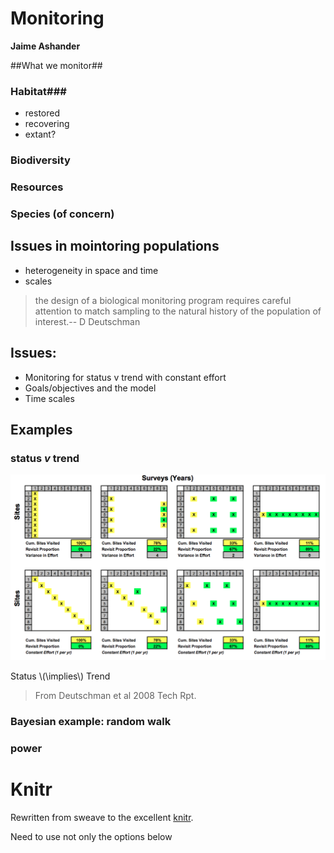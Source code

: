 <!--roptions dev=png,width=5,height=5 -->

Monitoring
======

**Jaime Ashander**


##What we monitor##

### Habitat###
* restored
* recovering
* extant?

### Biodiversity ###

### Resources ###

### Species (of concern) ###

## Issues in mointoring populations ##

* heterogeneity in space and time
* scales

>the design of a biological monitoring program requires careful attention to match sampling to the natural history of the population of interest.-- D Deutschman


## Issues: ## 

* Monitoring for status v trend with constant effort 
* Goals/objectives and the model
* Time scales

## Examples ## 

### status _v_ trend ###


![](https://github.com/ashander/sandbox/raw/master/dd-tradeoff.png)

Status \\(\implies\\) Trend
>From Deutschman et al 2008 Tech Rpt.

### Bayesian example: random walk ###

### power ###




  
<!--begin.rcode plot1,echo=FALSE,cache=TRUE
sigma = 2

pop= function(x, sig){ x + rnorm(n=1,sd=sig)}

poprep=function(init){x=numeric(100); x[1]=init; for(i in 1:99){x[i+1] = pop(x[i], sigma)}; return(x)}

outs = sapply(rep(10,100), poprep)

plot(0,0, pch='', ylim=c(-20,40),xlim=c(0,100))

require(rethinking)
for(i in 1:100){ lines(1:100,outs[,i],col=col.alpha('grey',0.3))}

end.rcode-->


<!--begin.rcode,echo=FALSE
#require(ggplot2)


end.rcode-->


# Knitr #

Rewritten from sweave to the excellent [knitr](http://yihui.github.com/knitr/).

Need to use not only the options below 

<!--begin.rcode eval=FALSE
require(knitr)
opts_knit$set(out.format='gfm',base.url="https://github.com/ashander/sandbox/raw/master/")
knit(paste(getwd(),'monitoring_knit_.md',sep='/'))
end.rcode-->

